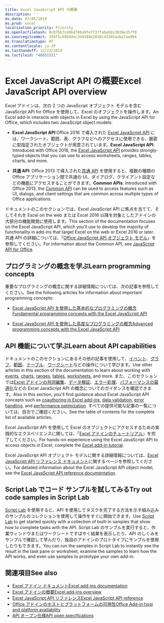 ```yaml
---
title: Excel JavaScript API の概要
description: ''
ms.date: 07/05/2019
ms.prod: excel
localization_priority: Priority
ms.openlocfilehash: 0c07bb7ce964708a9fef737fabebb13939e357f0
ms.sourcegitcommit: 350f5c6954dec3e9384e2030cd3265aaba7ae904
ms.translationtype: HT
ms.contentlocale: ja-JP
ms.lasthandoff: 12/23/2019
ms.locfileid: "40851531"
---
```

# <a name="excel-javascript-api-overview"></a><span data-ttu-id="366e0-102">Excel JavaScript API の概要</span><span class="sxs-lookup"><span data-stu-id="366e0-102">Excel JavaScript API overview</span></span>

<span data-ttu-id="366e0-103">Excel アドインは、次の 2 つの JavaScript オブジェクト モデルを含む JavaScript API for Office を使用して、Excel のオブジェクトを操作します。</span><span class="sxs-lookup"><span data-stu-id="366e0-103">An Excel add-in interacts with objects in Excel by using the JavaScript API for Office, which includes two JavaScript object models:</span></span>

* <span data-ttu-id="366e0-104">**Excel JavaScript API**:Office 2016 で導入された [Excel JavaScript API](/javascript/api/excel) には、ワークシート、範囲、表、グラフなどへのアクセスに使用できる、厳密に型指定されたオブジェクトが用意されています。</span><span class="sxs-lookup"><span data-stu-id="366e0-104">**Excel JavaScript API**: Introduced with Office 2016, the [Excel JavaScript API](/javascript/api/excel) provides strongly-typed objects that you can use to access worksheets, ranges, tables, charts, and more.</span></span> 

* <span data-ttu-id="366e0-105">**共通 API**: Office 2013 で導入された[共通 API](/javascript/api/office) を使用すると、複数の種類の Office アプリケーション間で共通の UI、ダイアログ、クライアント設定などの機能にアクセスすることができます。</span><span class="sxs-lookup"><span data-stu-id="366e0-105">**Common APIs**: Introduced with Office 2013, the [Common API](/javascript/api/office) can be used to access features such as UI, dialogs, and client settings that are common across multiple types of Office applications.</span></span>

<span data-ttu-id="366e0-106">ドキュメントのこのセクションでは、Excel JavaScript API に焦点を当てて、そしてそれを Excel on the web または Excel 2016 以降を対象としたアドインの大部分の機能開発に使用します。</span><span class="sxs-lookup"><span data-stu-id="366e0-106">This section of the documentation focuses on the Excel JavaScript API, which you'll use to develop the majority of functionality in add-ins that target Excel on the web or Excel 2016 or later.</span></span> <span data-ttu-id="366e0-107">共通 API の詳細については、「[Office JavaScript API オブジェクト モデル](../../develop/office-javascript-api-object-model.md)」を参照してください。</span><span class="sxs-lookup"><span data-stu-id="366e0-107">For information about the Common API, see [JavaScript API for Office](../../develop/office-javascript-api-object-model.md).</span></span> 

## <a name="learn-programming-concepts"></a><span data-ttu-id="366e0-108">プログラミングの概念を学ぶ</span><span class="sxs-lookup"><span data-stu-id="366e0-108">Learn programming concepts</span></span>

<span data-ttu-id="366e0-109">重要なプログラミングの概念に関する詳細情報については、次の記事を参照してください。</span><span class="sxs-lookup"><span data-stu-id="366e0-109">See the following articles for information about important programming concepts:</span></span>
 
- [<span data-ttu-id="366e0-110">Excel JavaScript API を使用した基本的なプログラミングの概念</span><span class="sxs-lookup"><span data-stu-id="366e0-110">Fundamental programming concepts with the Excel JavaScript API</span></span>](../../excel/excel-add-ins-core-concepts.md)

- [<span data-ttu-id="366e0-111">Excel JavaScript API を使用した高度なプログラミングの概念</span><span class="sxs-lookup"><span data-stu-id="366e0-111">Advanced programming concepts with the Excel JavaScript API</span></span>](../../excel/excel-add-ins-advanced-concepts.md)

## <a name="learn-about-api-capabilities"></a><span data-ttu-id="366e0-112">API 機能について学ぶ</span><span class="sxs-lookup"><span data-stu-id="366e0-112">Learn about API capabilities</span></span>

<span data-ttu-id="366e0-113">ドキュメントのこのセクションにあるその他の記事を使用して、[イベント](../../excel/excel-add-ins-events.md)、[グラフ](../../excel/excel-add-ins-charts.md)、[範囲](../../excel/excel-add-ins-ranges.md)、[テーブル](../../excel/excel-add-ins-tables.md)、[ワークシート](../../excel/excel-add-ins-worksheets.md)などの操作について学びます。</span><span class="sxs-lookup"><span data-stu-id="366e0-113">Use other articles in this section of the documentation to learn about working with [events](../../excel/excel-add-ins-events.md), [charts](../../excel/excel-add-ins-charts.md), [ranges](../../excel/excel-add-ins-ranges.md), [tables](../../excel/excel-add-ins-tables.md), [worksheets](../../excel/excel-add-ins-worksheets.md), and more.</span></span> <span data-ttu-id="366e0-114">また、このセクションでは[Excel アドインの共同編集](../../excel/co-authoring-in-excel-add-ins.md)、[データ検証](../../excel/excel-add-ins-data-validation.md)、[エラー処理](../../excel/excel-add-ins-error-handling.md)、[パフォーマンスの最適化](../../excel/performance.md)などの Excel JavaScript API の概念についてのガイダンスを確認できます。</span><span class="sxs-lookup"><span data-stu-id="366e0-114">Also in this section, you'll find guidance about Excel JavaScript API concepts such as [coauthoring in Excel add-ins](../../excel/co-authoring-in-excel-add-ins.md), [data validation](../../excel/excel-add-ins-data-validation.md), [error handling](../../excel/excel-add-ins-error-handling.md), and [performance optimization](../../excel/performance.md).</span></span> <span data-ttu-id="366e0-115">すべての提供可能な記事の一覧については、目次でご確認ください。</span><span class="sxs-lookup"><span data-stu-id="366e0-115">See the table of contents for the complete list of available articles.</span></span>

<span data-ttu-id="366e0-116">Excel JavaScript API を使用して Excel のオブジェクトにアクセスするための実践的なエクスペリエンスに関しては、「[Excel アドインのチュートリアル](../../tutorials/excel-tutorial.md)」を完了してください。</span><span class="sxs-lookup"><span data-stu-id="366e0-116">For hands-on experience using the Excel JavaScript API to access objects in Excel, complete the [Excel add-in tutorial](../../tutorials/excel-tutorial.md).</span></span> 

<span data-ttu-id="366e0-117">Excel JavaScript API オブジェクト モデルに関する詳細情報については、[Excel JavaScript API リファレンス ドキュメント](/javascript/api/excel)に関するページを参照してください。</span><span class="sxs-lookup"><span data-stu-id="366e0-117">For detailed information about the Excel JavaScript API object model, see the [Excel JavaScript API reference documentation](/javascript/api/excel).</span></span>

## <a name="try-out-code-samples-in-script-lab"></a><span data-ttu-id="366e0-118">Script Lab でコード サンプルを試してみる</span><span class="sxs-lookup"><span data-stu-id="366e0-118">Try out code samples in Script Lab</span></span>

<span data-ttu-id="366e0-119">[Script Lab](../../overview/explore-with-script-lab.md) を使用すると、API を使用してタスクを完了する方法を示す組み込みのサンプルのコレクションを使用して操作をすぐに開始できます。</span><span class="sxs-lookup"><span data-stu-id="366e0-119">Use [Script Lab](../../overview/explore-with-script-lab.md) to get started quickly with a collection of built-in samples that show how to complete tasks with the API.</span></span> <span data-ttu-id="366e0-120">Script Lab のサンプルを実行すると、作業ウィンドウまたはワークシートですばやく結果を表示したり、API のしくみをサンプルで確認して学んだり、独自のアドインのプロトタイプにサンプルを使用したりもできます。</span><span class="sxs-lookup"><span data-stu-id="366e0-120">You can run the samples in Script Lab to instantly see the result in the task pane or worksheet, examine the samples to learn how the API works, and even use samples to prototype your own add-in.</span></span>

## <a name="see-also"></a><span data-ttu-id="366e0-121">関連項目</span><span class="sxs-lookup"><span data-stu-id="366e0-121">See also</span></span>

- [<span data-ttu-id="366e0-122">Excel アドイン ドキュメント</span><span class="sxs-lookup"><span data-stu-id="366e0-122">Excel add-ins documentation</span></span>](../../excel/index.md)
- [<span data-ttu-id="366e0-123">Excel アドインの概要</span><span class="sxs-lookup"><span data-stu-id="366e0-123">Excel add-ins overview</span></span>](../../excel/excel-add-ins-overview.md)
- [<span data-ttu-id="366e0-124">Excel JavaScript API リファレンス</span><span class="sxs-lookup"><span data-stu-id="366e0-124">Excel JavaScript API reference</span></span>](/javascript/api/excel)
- [<span data-ttu-id="366e0-125">Office アドインのホストとプラットフォームの可用性</span><span class="sxs-lookup"><span data-stu-id="366e0-125">Office Add-in host and platform availability</span></span>](../../overview/office-add-in-availability.md)
- [<span data-ttu-id="366e0-126">API オープン仕様</span><span class="sxs-lookup"><span data-stu-id="366e0-126">API open specifications</span></span>](../openspec/openspec.md)
